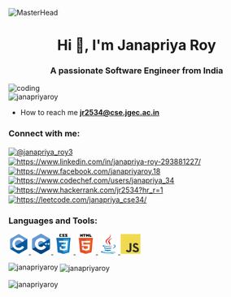 ![MasterHead](https://i0.wp.com/nixcelsoft.com/wp-content/uploads/2020/06/software-development-banner.jpg?ssl=1 )
<h1 align="center">Hi 👋, I'm Janapriya Roy</h1>
<h3 align="center">A passionate Software Engineer from India</h3>
<img align="right"alt="coding"width="1000"src="https://user-images.githubusercontent.com/55389276/140866485-8fb1c876-9a8f-4d6a-98dc-08c4981eaf70.gif">

<p align="left"> <img src="https://komarev.com/ghpvc/?username=janapriyaroy&label=Profile%20views&color=0e75b6&style=flat" alt="janapriyaroy" /> </p>

- How to reach me **jr2534@cse.jgec.ac.in**

<h3 align="left">Connect with me:</h3>
<p align="left">
<a href="https://twitter.com/@janapriya_roy3" target="blank"><img align="center" src="https://raw.githubusercontent.com/rahuldkjain/github-profile-readme-generator/master/src/images/icons/Social/twitter.svg" alt="@janapriya_roy3" height="30" width="40" /></a>
<a href="https://linkedin.com/in/https://www.linkedin.com/in/janapriya-roy-293881227/" target="blank"><img align="center" src="https://raw.githubusercontent.com/rahuldkjain/github-profile-readme-generator/master/src/images/icons/Social/linked-in-alt.svg" alt="https://www.linkedin.com/in/janapriya-roy-293881227/" height="30" width="40" /></a>
<a href="https://fb.com/https://www.facebook.com/janapriyaroy.18" target="_blank"><img align="center" src="https://raw.githubusercontent.com/rahuldkjain/github-profile-readme-generator/master/src/images/icons/Social/facebook.svg" alt="https://www.facebook.com/janapriyaroy.18" height="30" width="40" /></a>
<a href="https://www.codechef.com/users/janapriya_34" target="_blank"><img align="center" src="https://cdn.jsdelivr.net/npm/simple-icons@3.1.0/icons/codechef.svg" alt="https://www.codechef.com/users/janapriya_34" height="30" width="40" /></a>
<a href="https://www.hackerrank.com/https://www.hackerrank.com/jr2534?hr_r=1" target="_blank"><img align="center" src="https://raw.githubusercontent.com/rahuldkjain/github-profile-readme-generator/master/src/images/icons/Social/hackerrank.svg" alt="https://www.hackerrank.com/jr2534?hr_r=1" height="30" width="40" /></a>
<a href="https://www.leetcode.com/https://leetcode.com/janapriya_cse34/" target="_blank"><img align="center" src="https://raw.githubusercontent.com/rahuldkjain/github-profile-readme-generator/master/src/images/icons/Social/leet-code.svg" alt="https://leetcode.com/janapriya_cse34/" height="30" width="40" /></a>
</p>

<h3 align="left">Languages and Tools:</h3>
<p align="left"> <a href="https://www.cprogramming.com/" target="_blank" rel="noreferrer"> <img src="https://raw.githubusercontent.com/devicons/devicon/master/icons/c/c-original.svg" alt="c" width="40" height="40"/> </a> <a href="https://www.w3schools.com/cpp/" target="_blank" rel="noreferrer"> <img src="https://raw.githubusercontent.com/devicons/devicon/master/icons/cplusplus/cplusplus-original.svg" alt="cplusplus" width="40" height="40"/> </a> <a href="https://www.w3schools.com/css/" target="_blank" rel="noreferrer"> <img src="https://raw.githubusercontent.com/devicons/devicon/master/icons/css3/css3-original-wordmark.svg" alt="css3" width="40" height="40"/> </a> <a href="https://www.w3.org/html/" target="_blank" rel="noreferrer"> <img src="https://raw.githubusercontent.com/devicons/devicon/master/icons/html5/html5-original-wordmark.svg" alt="html5" width="40" height="40"/> </a> <a href="https://www.java.com" target="_blank" rel="noreferrer"> <img src="https://raw.githubusercontent.com/devicons/devicon/master/icons/java/java-original.svg" alt="java" width="40" height="40"/> </a> <a href="https://developer.mozilla.org/en-US/docs/Web/JavaScript" target="_blank" rel="noreferrer"> <img src="https://raw.githubusercontent.com/devicons/devicon/master/icons/javascript/javascript-original.svg" alt="javascript" width="40" height="40"/> </a> </p>

<p><img align="left" src="https://github-readme-stats.vercel.app/api/top-langs?username=janapriyaroy&show_icons=true&locale=en&layout=compact" alt="janapriyaroy" /></p>

<p>&nbsp;<img align="center" src="https://github-readme-stats.vercel.app/api?username=janapriyaroy&show_icons=true&locale=en" alt="janapriyaroy" /></p>

<p><img align="center" src="https://github-readme-streak-stats.herokuapp.com/?user=janapriyaroy&" alt="janapriyaroy" /></p>
